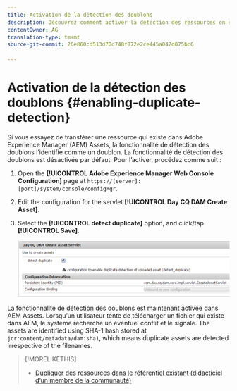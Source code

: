 ```yaml
---
title: Activation de la détection des doublons
description: Découvrez comment activer la détection des ressources en double dans AEM.
contentOwner: AG
translation-type: tm+mt
source-git-commit: 26e860cd513d70d748f872e2ce445a042d075bc6

---
```



# Activation de la détection des doublons {#enabling-duplicate-detection}

Si vous essayez de transférer une ressource qui existe dans Adobe Experience Manager (AEM) Assets, la fonctionnalité de détection des doublons l’identifie comme un doublon. La fonctionnalité de détection des doublons est désactivée par défaut. Pour l’activer, procédez comme suit :

1. Open the **[!UICONTROL Adobe Experience Manager Web Console Configuration]** page at `https://[server]:[port]/system/console/configMgr`.
1. Edit the configuration for the servlet **[!UICONTROL Day CQ DAM Create Asset]**.
1. Select the **[!UICONTROL detect duplicate]** option, and click/tap **[!UICONTROL Save]**.

   ![Sélection de l’option de détection des doublons dans le servlet](assets/chlimage_1-377.png)

La fonctionnalité de détection des doublons est maintenant activée dans AEM Assets. Lorsqu’un utilisateur tente de télécharger un fichier qui existe dans AEM, le système recherche un éventuel conflit et le signale. The assets are identified using SHA-1 hash stored at `jcr:content/metadata/dam:sha1`, which means duplicate assets are detected irrespective of the filenames.

>[!MORELIKETHIS]
>
>* [Dupliquer des ressources dans le référentiel existant (didacticiel d’un membre de la communauté)](https://experience-aem.blogspot.com/2019/06/aem-65-find-duplicate-assets-binaries-in-existing-repository.html)

